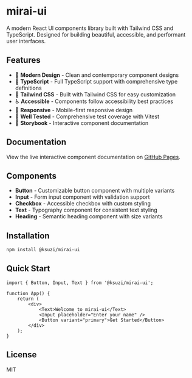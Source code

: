 # mirai-ui

A modern React UI components library built with Tailwind CSS and TypeScript. Designed for building beautiful, accessible, and performant user interfaces.

## Features

- 🎨 **Modern Design** - Clean and contemporary component designs
- 🔧 **TypeScript** - Full TypeScript support with comprehensive type definitions
- 🎯 **Tailwind CSS** - Built with Tailwind CSS for easy customization
- ♿ **Accessible** - Components follow accessibility best practices
- 📱 **Responsive** - Mobile-first responsive design
- 🧪 **Well Tested** - Comprehensive test coverage with Vitest
- 📖 **Storybook** - Interactive component documentation

## Documentation

View the live interactive component documentation on [GitHub Pages](https://ksuzi.github.io/mirai-ui/).

## Components

- **Button** - Customizable button component with multiple variants
- **Input** - Form input component with validation support
- **Checkbox** - Accessible checkbox with custom styling
- **Text** - Typography component for consistent text styling
- **Heading** - Semantic heading component with size variants

## Installation

```bash
npm install @ksuzi/mirai-ui
```

## Quick Start

```tsx
import { Button, Input, Text } from '@ksuzi/mirai-ui';

function App() {
	return (
		<div>
			<Text>Welcome to mirai-ui</Text>
			<Input placeholder="Enter your name" />
			<Button variant="primary">Get Started</Button>
		</div>
	);
}
```

## License

MIT
